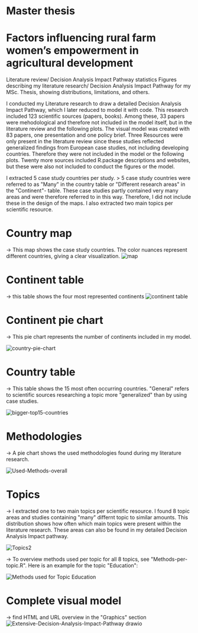# Master thesis 
# Factors influencing rural farm women’s empowerment in agricultural development

Literature review/ Decision Analysis Impact Pathway statistics
Figures describing my literature research/ Decision Analysis Impact Pathway for my MSc. Thesis, showing distributions, limitations, and others.

I conducted my Literature research to draw a detailed Decision Analysis Impact Pathway, which I later reduced to model it with code. This research included 123 scientific sources (papers, books). Among these, 33 papers were mehodological and therefore not included in the model itself, but in the literature review and the following plots. The visual model was created with 83 papers, one presentation and one policy brief. Three Resources were only present in the literature review since these studies reflected generalized findings from European case studies, not including developing countries. Therefore they were not included in the model or the following plots.
Twenty more sources included R.package descriptions and websites, but these were also not included to conduct the figures or the model.


I extracted 5 case study countries per study. > 5 case study countries were referred to as "Many" in the country table or "Different research areas" in the "Continent"- table. These case studies partly contained very many areas and were therefore referred to in this way. Therefore, I did not include these in the design of the maps.
I also extracted two main topics per scientific resource.

# Country map
-> This map shows the case study countries. The color nuances represent different countries, giving a clear visualization.
![map](https://user-images.githubusercontent.com/82711784/167099936-ef0ec34a-f797-4888-82d8-3a079352cb2d.png)

# Continent table
-> this table shows the four most represented continents
![continent table](https://user-images.githubusercontent.com/82711784/167111627-27055326-6f0c-4686-8828-46c4755ffec9.png)

# Continent pie chart
-> This pie chart represents the number of continents included in my model.

![country-pie-chart](https://user-images.githubusercontent.com/82711784/167104362-fafc53c6-d816-4584-b376-5344394d3cad.png)

# Country table
-> This table shows the 15 most often occurring countries. "General" refers to scientific sources researching a topic more "generalized" than by using case studies.

![bigger-top15-countries](https://user-images.githubusercontent.com/82711784/167110116-29d1d0b4-1214-4b28-bd0e-a63b9a7c8fa7.png)


# Methodologies
-> A pie chart shows the used methodologies found during my literature research.

![Used-Methods-overall](https://user-images.githubusercontent.com/82711784/167103660-e5e18f01-a4c3-4b65-a6c7-6f7837699a96.png)

# Topics
-> I extracted one to two main topics per scientific resource. I found 8 topic areas and studies containing "many" differnt topic to similar amounts. This distribution shows how often which main topics were present within the literature research. These areas can also be found in my detailed Decision Analysis Impact pathway.

![Topics2](https://user-images.githubusercontent.com/82711784/167103067-1e47b638-3f36-4a85-b44f-3c5921571451.png)


-> To overview methods used per topic for all 8 topics, see "Methods-per-topic.R". Here is an example for the topic "Education":

![Methods used for Topic Education](https://user-images.githubusercontent.com/82711784/170363634-50cf3121-534e-4aec-93e2-414a302aeadc.png)

# Complete visual model
-> find HTML and URL overview in the "Graphics" section
![Extensive-Decision-Analysis-Impact-Pathway drawio](https://user-images.githubusercontent.com/82711784/170835203-fe3df8a6-d8fa-4410-80e6-5a8ac9ecda1d.svg)
